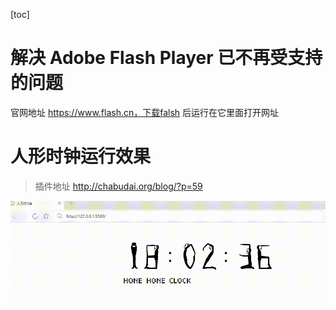 [toc]

# 解决 Adobe Flash Player 已不再受支持的问题

官网地址 https://www.flash.cn，下载falsh 后运行在它里面打开网址

# 人形时钟运行效果

> 插件地址 http://chabudai.org/blog/?p=59

![加载人形时钟图片失败](out.gif)
